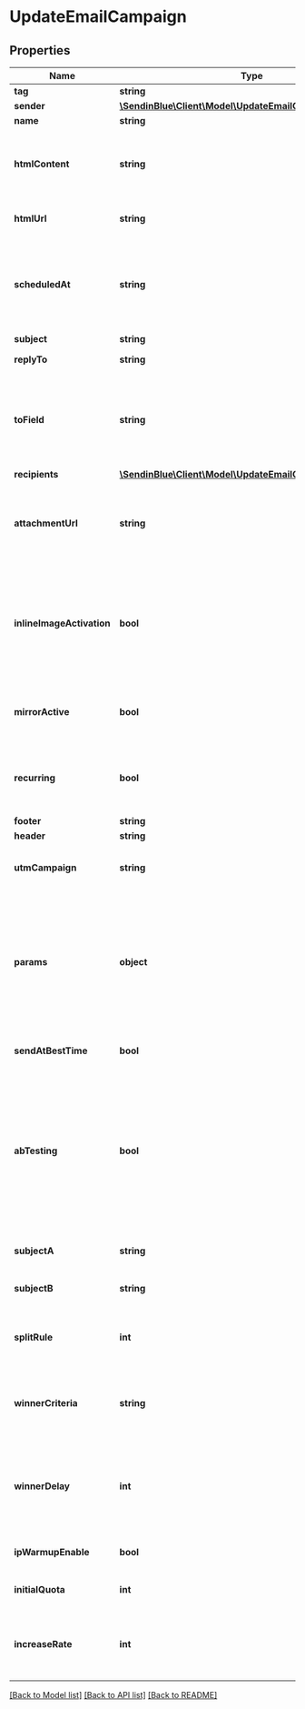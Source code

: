 # UpdateEmailCampaign

## Properties
Name | Type | Description | Notes
------------ | ------------- | ------------- | -------------
**tag** | **string** | Tag of the campaign | [optional] 
**sender** | [**\SendinBlue\Client\Model\UpdateEmailCampaignSender**](UpdateEmailCampaignSender.md) |  | [optional] 
**name** | **string** | Name of the campaign | [optional] 
**htmlContent** | **string** | Body of the message (HTML version). If the campaign is designed using Drag &amp; Drop editor via HTML content, then the design page will not have Drag &amp; Drop editor access for that campaign. REQUIRED if htmlUrl is empty | [optional] 
**htmlUrl** | **string** | Url which contents the body of the email message. REQUIRED if htmlContent is empty | [optional] 
**scheduledAt** | **string** | UTC date-time on which the campaign has to run (YYYY-MM-DDTHH:mm:ss.SSSZ). Prefer to pass your timezone in date-time format for accurate result. If sendAtBestTime is set to true, your campaign will be sent according to the date passed (ignoring the time part). | [optional] 
**subject** | **string** | Subject of the campaign | [optional] 
**replyTo** | **string** | Email on which campaign recipients will be able to reply to | [optional] 
**toField** | **string** | To personalize the «To» Field. If you want to include the first name and last name of your recipient, add {FNAME} {LNAME}. These contact attributes must already exist in your SendinBlue account. If input parameter &#39;params&#39; used please use {{contact.FNAME}} {{contact.LNAME}} for personalization | [optional] 
**recipients** | [**\SendinBlue\Client\Model\UpdateEmailCampaignRecipients**](UpdateEmailCampaignRecipients.md) |  | [optional] 
**attachmentUrl** | **string** | Absolute url of the attachment (no local file). Extension allowed: xlsx, xls, ods, docx, docm, doc, csv, pdf, txt, gif, jpg, jpeg, png, tif, tiff, rtf, bmp, cgm, css, shtml, html, htm, zip, xml, ppt, pptx, tar, ez, ics, mobi, msg, pub and eps | [optional] 
**inlineImageActivation** | **bool** | Status of inline image. inlineImageActivation &#x3D; false means image can’t be embedded, &amp; inlineImageActivation &#x3D; true means image can be embedded, in the email. You cannot send a campaign of more than 4MB with images embedded in the email. Campaigns with the images embedded in the email must be sent to less than 5000 contacts. | [optional] [default to false]
**mirrorActive** | **bool** | Status of mirror links in campaign. mirrorActive &#x3D; false means mirror links are deactivated, &amp; mirrorActive &#x3D; true means mirror links are activated, in the campaign | [optional] 
**recurring** | **bool** | FOR TRIGGER ONLY ! Type of trigger campaign.recurring &#x3D; false means contact can receive the same Trigger campaign only once, &amp; recurring &#x3D; true means contact can receive the same Trigger campaign several times | [optional] [default to false]
**footer** | **string** | Footer of the email campaign | [optional] 
**header** | **string** | Header of the email campaign | [optional] 
**utmCampaign** | **string** | Customize the utm_campaign value. If this field is empty, the campaign name will be used. Only alphanumeric characters and spaces are allowed | [optional] 
**params** | **object** | Pass the set of attributes to customize the type &#39;classic&#39; campaign. For example, {\&quot;FNAME\&quot;:\&quot;Joe\&quot;, \&quot;LNAME\&quot;:\&quot;Doe\&quot;}. The &#39;params&#39; field will get updated, only if the campaign is in New Template Language, else ignored. The New Template Language is dependent on the values of &#39;subject&#39;, &#39;htmlContent/htmlUrl&#39;, &#39;sender.name&#39; &amp; &#39;toField&#39; | [optional] 
**sendAtBestTime** | **bool** | Set this to true if you want to send your campaign at best time. Note:- if true, warmup ip will be disabled. | [optional] 
**abTesting** | **bool** | Status of A/B Test. abTesting &#x3D; false means it is disabled, &amp; abTesting &#x3D; true means it is enabled. &#39;subjectA&#39;, &#39;subjectB&#39;, &#39;splitRule&#39;, &#39;winnerCriteria&#39; &amp; &#39;winnerDelay&#39; will be considered if abTesting is set to true. &#39;subject&#39; if passed is ignored.  Can be set to true only if &#39;sendAtBestTime&#39; is &#39;false&#39;. You will be able to set up two subject lines for your campaign and send them to a random sample of your total recipients. Half of the test group will receive version A, and the other half will receive version B | [optional] [default to false]
**subjectA** | **string** | Subject A of the campaign. Considered if abTesting &#x3D; true. subjectA &amp; subjectB should have unique value | [optional] 
**subjectB** | **string** | Subject B of the campaign. Considered if abTesting &#x3D; true. subjectA &amp; subjectB should have unique value | [optional] 
**splitRule** | **int** | Add the size of your test groups. Considered if abTesting &#x3D; true. We&#39;ll send version A and B to a random sample of recipients, and then the winning version to everyone else | [optional] 
**winnerCriteria** | **string** | Choose the metrics that will determinate the winning version. Considered if &#39;splitRule&#39; &gt;&#x3D; 1 and &lt; 50. If splitRule &#x3D; 50, &#39;winnerCriteria&#39; is ignored if passed or alreday exist in record | [optional] 
**winnerDelay** | **int** | Choose the duration of the test in hours. Maximum is 7 days, pass 24*7 &#x3D; 168 hours. The winning version will be sent at the end of the test. Considered if &#39;splitRule&#39; &gt;&#x3D; 1 and &lt; 50. If splitRule &#x3D; 50, &#39;winnerDelay&#39; is ignored if passed or alreday exist in record | [optional] 
**ipWarmupEnable** | **bool** | Available for dedicated ip clients. Set this to true if you wish to warm up your ip. | [optional] [default to false]
**initialQuota** | **int** | Set an initial quota greater than 1 for warming up your ip. We recommend you set a value of 3000. | [optional] 
**increaseRate** | **int** | Set a percentage increase rate for warming up your ip. We recommend you set the increase rate to 30% per day. If you want to send the same number of emails every day, set the daily increase value to 0%. | [optional] 

[[Back to Model list]](../../README.md#documentation-for-models) [[Back to API list]](../../README.md#documentation-for-api-endpoints) [[Back to README]](../../README.md)


